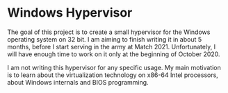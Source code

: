 # Windows Hypervisor

The goal of this project is to create a small hypervisor for the Windows operating system on 32 bit. I am aiming to finish writing it in about 5 months, before I start serving in the army at Match 2021. Unfortunately, I will have enough time to work on it only at the beginning of October 2020.

I am not writing this hypervisor for any specific usage. My main motivation is to learn about the virtualization technology on x86-64 Intel processors, about Windows internals and BIOS programming.
